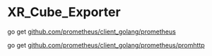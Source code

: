 # XR_Cube_Exporter

go get [github.com/prometheus/client_golang/prometheus](http://github.com/prometheus/client_golang/prometheus) 

go get [github.com/prometheus/client_golang/prometheus/promhttp](http://github.com/prometheus/client_golang/prometheus/promhttp)
